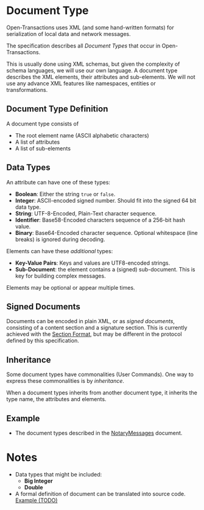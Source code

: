 # Document Type

Open-Transactions uses XML (and some hand-written formats) for serialization of
local data and network messages.

The specification describes all _Document Types_ that occur in
Open-Transactions.

This is usually done using XML schemas, but given the complexity of schema
languages, we will use our own language. A document type describes the XML
elements, their attributes and sub-elements. We will not use any advance XML
features like namespaces, entities or transformations.

## Document Type Definition

A document type consists of

* The root element name (ASCII alphabetic characters)
* A list of attributes
* A list of sub-elements

## Data Types

An attribute can have one of these types:

* **Boolean**: Either the string `true` or `false`.
* **Integer**: ASCII-encoded signed number. Should fit into the signed 64 bit
    data type.
* **String**: UTF-8-Encoded, Plain-Text character sequence.
* **Identifier**: Base58-Encoded characters sequence of a 256-bit hash value.
* **Binary**: Base64-Encoded character sequence. Optional whitespace
    (line breaks) is ignored during decoding.

Elements can have these *additional* types:

* **Key-Value Pairs**: Keys and values are UTF8-encoded strings.
* **Sub-Document**: the element contains a (signed) sub-document. This is key
  for building complex messages.

Elements may be optional or appear multiple times.

## Signed Documents

Documents can be encoded in plain XML, or as *signed documents*, consisting of a
content section and a signature section. This is currently achieved with the
[Section Format](SectionFormat.md), but may be different in the protocol defined
by this specification.

## Inheritance

Some document types have commonalities (User Commands). One way to express these
commonalities is by _inheritance_.

When a document types inherits from another document type, it inherits the
type name, the attributes and elements.

## Example

* The document types described in the [NotaryMessages](NotaryMessages.md)
  document.

# Notes

* Data types that might be included:
   * **Big Integer**
   * **Double**
* A formal definition of document can be translated into source code.
  [Example (TODO)](CodeFromSpecification.md)
